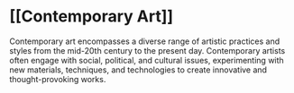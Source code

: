 # [[Contemporary Art]]

Contemporary art encompasses a diverse range of artistic practices and styles from the mid-20th century to the present day. Contemporary artists often engage with social, political, and cultural issues, experimenting with new materials, techniques, and technologies to create innovative and thought-provoking works.